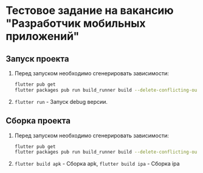 # Тестовое задание на вакансию "Разработчик мобильных приложений"

## Запуск проекта
1) Перед запуском необходимо сгенерировать зависимости:
     ```bash
    flutter pub get
    flutter packages pub run build_runner build --delete-conflicting-outputs
    ```
2) `flutter run` - Запуск debug версии.

## Сборка проекта
1) Перед запуском необходимо сгенерировать зависимости:
     ```bash
    flutter pub get
    flutter packages pub run build_runner build --delete-conflicting-outputs
    ```
2) `flutter build apk` - Сборка apk, `flutter build ipa` - Сборка ipa
